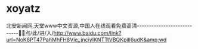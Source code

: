 # xoyatz
北安新闻网,天堂www中文资源,中国人在线观看免费高清----------------------------📰📰点/此/进/入/http://www.baidu.com/link?url=NoK8PT47PahMhFH8Vie_jnciyIKNTTtVBQKpill6udK&amp;wd

